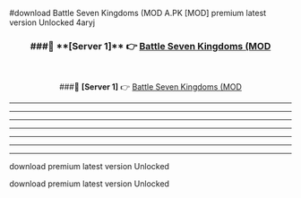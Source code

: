 #download Battle Seven Kingdoms (MOD A.PK [MOD] premium latest version Unlocked 4aryj 



<div align="center">
<h3>###🔹 **[Server 1]** 👉 <a href="https://download1apk.web.app/">Battle Seven Kingdoms (MOD</a></h3><br>


###🔹 **[Server 1]** 👉 <a href="https://download1apk.web.app/">Battle Seven Kingdoms (MOD</a></h3>
</div>



----------------------------------------------------------

----------------------------------------------------------

----------------------------------------------------------

----------------------------------------------------------

----------------------------------------------------------

----------------------------------------------------------

----------------------------------------------------------

download premium latest version Unlocked

download premium latest version Unlocked
